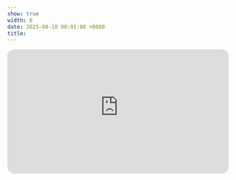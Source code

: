 ```yaml
---
show: true
width: 6
date: 2025-08-10 00:01:00 +0800
title: 
---
```


<!-- <h5>My YouTube Video</h5> -->

<div style="position:relative;padding-top:56.25%;overflow:hidden;border-radius:1rem;">
  <iframe
    src="https://www.youtube-nocookie.com/embed/XKxqsKma_Tc?rel=0&modestbranding=1"
    title="My YouTube Video"
    allow="accelerometer; autoplay; clipboard-write; encrypted-media; gyroscope; picture-in-picture; web-share"
    allowfullscreen
    loading="lazy"
    style="position:absolute;inset:0;width:100%;height:100%;border:0;">
  </iframe>
</div>
